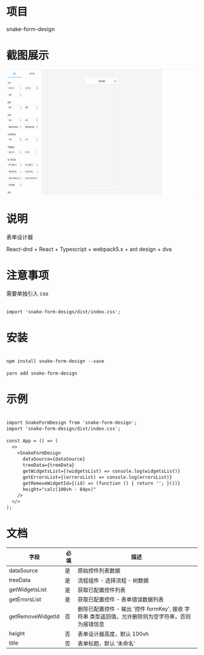# 项目

snake-form-design

# 截图展示

<img src="https://github.com/SummerSnake/snake-form-design/blob/master/screenshots/snake-form-design.gif" width="790" height="330" />

# 说明

表单设计器

React-dnd + React + Typescript + webpack5.x + ant design + dva

# 注意事项

需要单独引入 css

```

import 'snake-form-design/dist/index.css';

```

# 安装

```

npm install snake-form-design --save

yarn add snake-form-design

```

# 示例

```

import SnakeFormDesign from 'snake-form-design';
import 'snake-form-design/dist/index.css';

const App = () => (
  <>
    <SnakeFormDesign
      dataSource={dataSource}
      treeData={treeData}
      getWidgetsList={(widgetsList) => console.log(widgetsList)}
      getErrorsList={(errorsList) => console.log(errorsList)}
      getRemoveWidgetId={(id) => (function () { return ''; }())}
      height="calc(100vh - 84px)"
    />
  </>
);

```

# 文档

| 字段              | 必填 | 描述                                                                                               |
| ----------------- | ---- | -------------------------------------------------------------------------------------------------- |
| dataSource        | 是   | 原始控件列表数据                                                                                   |
| treeData          | 是   | 流程组件 - 选择流程 - 树数据                                                                       |
| getWidgetsList    | 是   | 获取已配置控件列表                                                                                 |
| getErrorsList     | 是   | 获取已配置控件 - 表单错误数据列表                                                                  |
| getRemoveWidgetId | 否   | 删除已配置控件 - 输出 '控件 formKey', 接收 字符串 类型返回值，允许删除则为空字符串，否则为报错信息 |
| height            | 否   | 表单设计器高度，默认 100vh                                                                         |
| title             | 否   | 表单标题，默认 ‘未命名’                                                                            |
